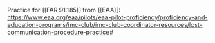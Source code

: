 Practice for [[FAR 91.185]] from [[EAA]]: https://www.eaa.org/eaa/pilots/eaa-pilot-proficiency/proficiency-and-education-programs/imc-club/imc-club-coordinator-resources/lost-communication-procedure-practice#
